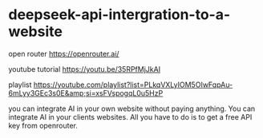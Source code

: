# deepseek-api-intergration-to-a-website

open router
https://openrouter.ai/

youtube tutorial
https://youtu.be/35RPfMjJkAI

playlist
https://youtube.com/playlist?list=PLkqVXLyIOM5OIwFqpAu-6mLyy3GEc3s0E&amp;si=xsFVspogqL0u5HzP

you can integrate AI in your own website without paying anything. You can integrate AI in your clients websites. All you have to do is to get a free API key from openrouter.
